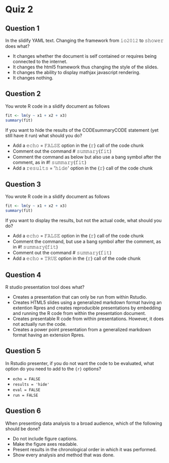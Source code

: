 # Quiz 2

## Question 1

In the slidify YAML text. Changing the framework from 𝚒𝚘𝟸𝟶𝟷𝟸 to 𝚜𝚑𝚘𝚠𝚎𝚛 does what?

- It changes whether the document is self contained or requires being connected to the internet.
- It changes the html5 framework thus changing the style of the slides.
- It changes the ability to display mathjax javascript rendering.
- It changes nothing.

## Question 2

You wrote R code in a slidify document as follows

```r
fit <- lm(y ~ x1 + x2 + x3)
summary(fit)
```

If you want to hide the results of the CODEsummaryCODE statement (yet still have it run) what should you do?

- Add a 𝚎𝚌𝚑𝚘 = 𝙵𝙰𝙻𝚂𝙴 option in the {𝚛} call of the code chunk
- Comment out the command # 𝚜𝚞𝚖𝚖𝚊𝚛𝚢(𝚏𝚒𝚝)
- Comment the command as below but also use a bang symbol after the comment, as in #! 𝚜𝚞𝚖𝚖𝚊𝚛𝚢(𝚏𝚒𝚝)
- Add a 𝚛𝚎𝚜𝚞𝚕𝚝𝚜 = '𝚑𝚒𝚍𝚎' option in the {𝚛} call of the code chunk

## Question 3

You wrote R code in a slidify document as follows

```r
fit <- lm(y ~ x1 + x2 + x3)
summary(fit)
```

If you want to display the results, but not the actual code, what should you do?

- Add a 𝚎𝚌𝚑𝚘 = 𝙵𝙰𝙻𝚂𝙴 option in the {𝚛} call of the code chunk
- Comment the command, but use a bang symbol after the comment, as in #! 𝚜𝚞𝚖𝚖𝚊𝚛𝚢(𝚏𝚒𝚝)
- Comment out the command # 𝚜𝚞𝚖𝚖𝚊𝚛𝚢(𝚏𝚒𝚝)
- Add a 𝚎𝚌𝚑𝚘 = 𝚃𝚁𝚄𝙴 option in the {𝚛} call of the code chunk

## Question 4

R studio presentation tool does what?

- Creates a presentation that can only be run from within Rstudio.
- Creates HTML5 slides using a generalized markdown format having an extention Rpres and creates reproducible presentations by embedding and running the R code from within the presentation document.
- Creates presentable R code from within presentations. However, it does not actually run the code.
- Creates a power point presentation from a generalized markdown format having an extension Rpres.

## Question 5

In Rstudio presenter, if you do not want the code to be evaluated, what option do you need to add to the `{𝚛}` options?

- `echo = FALSE`
- `results = 'hide'`
- `eval = FALSE`
- `run = FALSE`

## Question 6

When presenting data analysis to a broad audience, which of the following should be done?

- Do not include figure captions.
- Make the figure axes readable.
- Present results in the chronological order in which it was performed.
- Show every analysis and method that was done.
